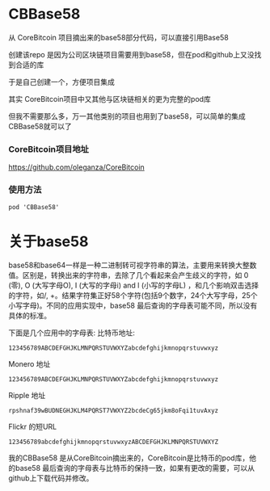# CBBase58
从 CoreBitcoin 项目摘出来的base58部分代码，可以直接引用Base58 

创建该repo 是因为公司区块链项目需要用到base58，但在pod和github上又没找到合适的库

于是自己创建一个，方便项目集成

其实 CoreBitcoin项目中又其他与区块链相关的更为完整的pod库

但我不需要那么多，万一其他类别的项目也用到了base58，可以简单的集成CBBase58就可以了

### CoreBitcoin项目地址
https://github.com/oleganza/CoreBitcoin

### 使用方法
```
pod 'CBBase58'
```

# 关于base58
base58和base64一样是一种二进制转可视字符串的算法，主要用来转换大整数值。区别是，转换出来的字符串，去除了几个看起来会产生歧义的字符，如 0 (零), O (大写字母O), I (大写的字母i) and l (小写的字母L) ，和几个影响双击选择的字符，如/, +。结果字符集正好58个字符(包括9个数字，24个大写字母，25个小写字母)。不同的应用实现中，base58 最后查询的字母表可能不同，所以没有具体的标准。

下面是几个应用中的字母表:
比特币地址:
```
123456789ABCDEFGHJKLMNPQRSTUVWXYZabcdefghijkmnopqrstuvwxyz
```
Monero 地址
```
123456789ABCDEFGHJKLMNPQRSTUVWXYZabcdefghijkmnopqrstuvwxyz
```
Ripple 地址
```
rpshnaf39wBUDNEGHJKLM4PQRST7VWXYZ2bcdeCg65jkm8oFqi1tuvAxyz
```
Flickr 的短URL
```
123456789abcdefghijkmnopqrstuvwxyzABCDEFGHJKLMNPQRSTUVWXYZ
```
我的CBBase58 是从CoreBitcoin摘出来的，CoreBitcoin是比特币的pod库，他的base58 最后查询的字母表与比特币的保持一致，如果有更改的需要，可以从github上下载代码并修改。
